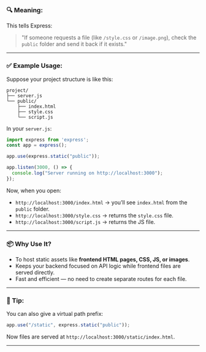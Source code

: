 ### 🔍 Meaning:

This tells Express:

> "If someone requests a file (like `/style.css` or `/image.png`), check the `public` folder and send it back if it exists."

---

### ✅ Example Usage:

Suppose your project structure is like this:

```
project/
├── server.js
└── public/
    ├── index.html
    ├── style.css
    └── script.js
```

In your `server.js`:

```js
import express from 'express';
const app = express();

app.use(express.static("public"));

app.listen(3000, () => {
  console.log("Server running on http://localhost:3000");
});
```

Now, when you open:

* `http://localhost:3000/index.html` → you’ll see `index.html` from the `public` folder.
* `http://localhost:3000/style.css` → returns the `style.css` file.
* `http://localhost:3000/script.js` → returns the JS file.

---

### 📦 Why Use It?

* To host static assets like **frontend HTML pages, CSS, JS, or images**.
* Keeps your backend focused on API logic while frontend files are served directly.
* Fast and efficient — no need to create separate routes for each file.

---

### 🧠 Tip:

You can also give a virtual path prefix:

```js
app.use("/static", express.static("public"));
```

Now files are served at `http://localhost:3000/static/index.html`.

---
